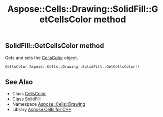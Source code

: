 ﻿---
title: Aspose::Cells::Drawing::SolidFill::GetCellsColor method
linktitle: GetCellsColor
second_title: Aspose.Cells for C++ API Reference
description: 'Aspose::Cells::Drawing::SolidFill::GetCellsColor method. Gets and sets the CellsColor object in C++.'
type: docs
weight: 800
url: /cpp/aspose.cells.drawing/solidfill/getcellscolor/
---
## SolidFill::GetCellsColor method


Gets and sets the [CellsColor](../../../aspose.cells/cellscolor/) object.

```cpp
CellsColor Aspose::Cells::Drawing::SolidFill::GetCellsColor()
```

## See Also

* Class [CellsColor](../../../aspose.cells/cellscolor/)
* Class [SolidFill](../)
* Namespace [Aspose::Cells::Drawing](../../)
* Library [Aspose.Cells for C++](../../../)
